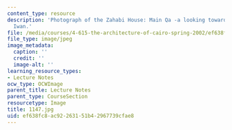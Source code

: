 ```yaml
---
content_type: resource
description: 'Photograph of the Zahabi House: Main Qa -a looking toward the large
  Iwan.'
file: /media/courses/4-615-the-architecture-of-cairo-spring-2002/ef638fc8ac92263151b42967739cfae8_1147.jpg
file_type: image/jpeg
image_metadata:
  caption: ''
  credit: ''
  image-alt: ''
learning_resource_types:
- Lecture Notes
ocw_type: OCWImage
parent_title: Lecture Notes
parent_type: CourseSection
resourcetype: Image
title: 1147.jpg
uid: ef638fc8-ac92-2631-51b4-2967739cfae8
---
```

